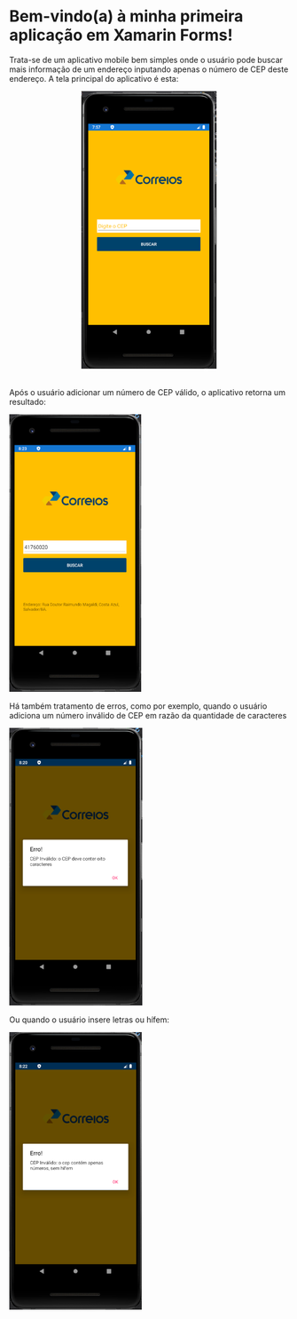 <h1>Bem-vindo(a) à minha primeira aplicação em Xamarin Forms!</h1>

<p>Trata-se de um aplicativo mobile bem simples onde o usuário pode buscar mais informação de um endereço
inputando apenas o número de CEP deste endereço. A tela principal do aplicativo é esta:</p>
<div align="center">
  <img src="https://github.com/jgsneves/xamarinForms/blob/master/image.png" height="500">
</div>
<br>
<p>Após o usuário adicionar um número de CEP válido, o aplicativo retorna um resultado:</p>
<img src="https://github.com/jgsneves/xamarinForms/blob/master/resultado.PNG" height="500">
<br>
<p>Há também tratamento de erros, como por exemplo, quando o usuário adiciona um número inválido de CEP
em razão da quantidade de caracteres</P>
<img src="https://github.com/jgsneves/xamarinForms/blob/master/validacaoErro1.PNG" height="500">
<br>
<p>Ou quando o usuário insere letras ou hífem:</p>
<img src="https://github.com/jgsneves/xamarinForms/blob/master/validacaoErro2.PNG" height="500">
